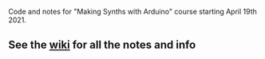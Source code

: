 Code and notes for "Making Synths with Arduino" course starting April 19th 2021.  
    
## See the [wiki](https://github.com/BleepLabs/dadageek-April-21/wiki) for all the notes and info  
  
